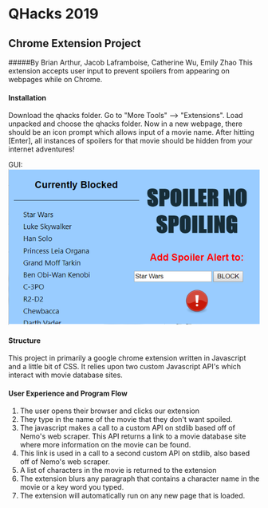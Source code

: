 # QHacks 2019
## Chrome Extension Project 
#####By Brian Arthur, Jacob Laframboise, Catherine Wu, Emily Zhao
This extension accepts user input to prevent spoilers from appearing on webpages while on Chrome.

#### Installation
Download the qhacks folder. Go to "More Tools" --> "Extensions". Load unpacked and choose the qhacks folder.
Now in a new webpage, there should be an icon prompt which allows input of a movie name. After hitting [Enter], 
all instances of spoilers for that movie should be hidden from your internet adventures!

GUI: ![Alt](res/GUI.PNG "The interface for the Chrome extension.")

#### Structure
This project in primarily a google chrome extension written in Javascript and a little bit of CSS. 
It relies upon two custom Javascript API's which interact with movie database sites. 

#### User Experience and Program Flow
1. The user opens their browser and clicks our extension
2. They type in the name of the movie that they don't want spoiled. 
3. The javascript makes a call to a custom API on stdlib based off of Nemo's web scraper.
This API returns a link to a movie database site where more information on the movie can be found. 
4. This link is used in a call to a second custom API on stdlib, also based off of Nemo's web scraper.
5. A list of characters in the movie is returned to the extension
6. The extension blurs any paragraph that contains a character name in the movie or a key word you typed. 
7. The extension will automatically run on any new page that is loaded. 